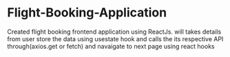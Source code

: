# Flight-Booking-Application
Created flight booking frontend application using ReactJs.
will takes details from user store the data using usestate hook and calls the its respective API through(axios.get or fetch)  and navaigate to next page using react hooks




